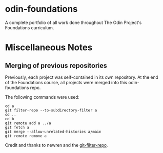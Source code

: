 # odin-foundations
A complete portfolio of all work done throughout The Odin Project's Foundations curriculum.

# Miscellaneous Notes

## Merging of previous repositories
Previously, each project was self-contained in its own repository.
At the end of the Foundations course, all projects were merged into this odin-foundations repo. 

The following commands were used:
```
cd a
git filter-repo --to-subdirectory-filter a
cd ..
cd b
git remote add a ../a
git fetch a
git merge --allow-unrelated-histories a/main
git remote remove a
```
Credit and thanks to newren and the [git-filter-repo](https://github.com/newren/git-filter-repo).
